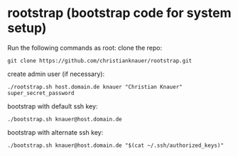 # rootstrap (bootstrap code for system setup)

Run the following commands as root:
clone the repo:

`git clone https://github.com/christianknauer/rootstrap.git`

create admin user (if necessary):

`./rootstrap.sh host.domain.de knauer "Christian Knauer" super_secret_password`

bootstrap with default ssh key:

`./bootstrap.sh knauer@host.domain.de`

bootstrap with alternate ssh key:

`./bootstrap.sh knauer@host.domain.de "$(cat ~/.ssh/authorized_keys)"`
